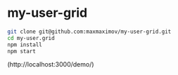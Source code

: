 # my-user-grid
```bash
git clone git@github.com:maxmaximov/my-user-grid.git
cd my-user.grid
npm install
npm start
```
(http://localhost:3000/demo/)
